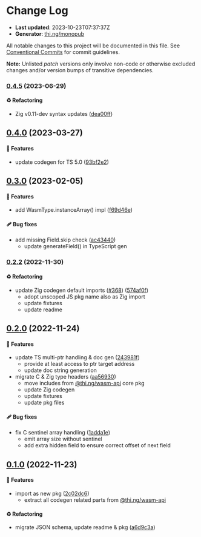 # Change Log

- **Last updated**: 2023-10-23T07:37:37Z
- **Generator**: [thi.ng/monopub](https://thi.ng/monopub)

All notable changes to this project will be documented in this file.
See [Conventional Commits](https://conventionalcommits.org/) for commit guidelines.

**Note:** Unlisted _patch_ versions only involve non-code or otherwise excluded changes
and/or version bumps of transitive dependencies.

### [0.4.5](https://github.com/thi-ng/umbrella/tree/@thi.ng/wasm-api-bindgen@0.4.5) (2023-06-29)

#### ♻️ Refactoring

- Zig v0.11-dev syntax updates ([dea00ff](https://github.com/thi-ng/umbrella/commit/dea00ff))

## [0.4.0](https://github.com/thi-ng/umbrella/tree/@thi.ng/wasm-api-bindgen@0.4.0) (2023-03-27)

#### 🚀 Features

- update codegen for TS 5.0 ([93bf2e2](https://github.com/thi-ng/umbrella/commit/93bf2e2))

## [0.3.0](https://github.com/thi-ng/umbrella/tree/@thi.ng/wasm-api-bindgen@0.3.0) (2023-02-05)

#### 🚀 Features

- add WasmType.instanceArray() impl ([f69d46e](https://github.com/thi-ng/umbrella/commit/f69d46e))

#### 🩹 Bug fixes

- add missing Field.skip check ([ac43440](https://github.com/thi-ng/umbrella/commit/ac43440))
  - update generateField() in TypeScript gen

### [0.2.2](https://github.com/thi-ng/umbrella/tree/@thi.ng/wasm-api-bindgen@0.2.2) (2022-11-30)

#### ♻️ Refactoring

- update Zig codegen default imports ([#368](https://github.com/thi-ng/umbrella/issues/368)) ([574af0f](https://github.com/thi-ng/umbrella/commit/574af0f))
  - adopt unscoped JS pkg name also as Zig import
  - update fixtures
  - update readme

## [0.2.0](https://github.com/thi-ng/umbrella/tree/@thi.ng/wasm-api-bindgen@0.2.0) (2022-11-24)

#### 🚀 Features

- update TS multi-ptr handling & doc gen ([243981f](https://github.com/thi-ng/umbrella/commit/243981f))
  - provide at least access to ptr target address
  - update doc string generation
- migrate C & Zig type headers ([aa56930](https://github.com/thi-ng/umbrella/commit/aa56930))
  - move includes from [@thi.ng/wasm-api](https://github.com/thi-ng/umbrella/tree/main/packages/wasm-api) core pkg
  - update Zig codegen
  - update fixtures
  - update pkg files

#### 🩹 Bug fixes

- fix C sentinel array handling ([1adda1e](https://github.com/thi-ng/umbrella/commit/1adda1e))
  - emit array size without sentinel
  - add extra hidden field to ensure correct offset of next field

## [0.1.0](https://github.com/thi-ng/umbrella/tree/@thi.ng/wasm-api-bindgen@0.1.0) (2022-11-23)

#### 🚀 Features

- import as new pkg ([2c02dc6](https://github.com/thi-ng/umbrella/commit/2c02dc6))
  - extract all codegen related parts from [@thi.ng/wasm-api](https://github.com/thi-ng/umbrella/tree/main/packages/wasm-api)

#### ♻️ Refactoring

- migrate JSON schema, update readme & pkg ([a6d9c3a](https://github.com/thi-ng/umbrella/commit/a6d9c3a))
